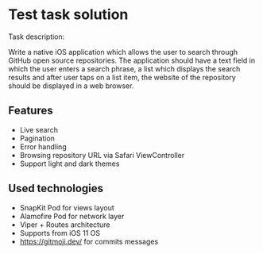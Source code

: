 # Test task solution 

Task description:

Write a native iOS application which allows the user to search through GitHub open source repositories. The application should have a text field in which the user enters a search phrase, a list which displays the search results and after user taps on a list item, the website of the repository should be displayed in a web browser.

## Features

- Live search
- Pagination
- Error handling
- Browsing repository URL via Safari ViewController
- Support light and dark themes

## Used technologies

- SnapKit Pod for views layout
- Alamofire Pod for network layer
- Viper + Routes architecture 
- Supports from iOS 11 OS 
- https://gitmoji.dev/ for commits messages
